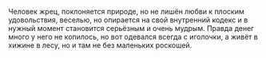 Человек жрец, поклоняется природе, но не лишён любви к плоским удовольствия, веселью, но опирается на свой внутренний кодекс и в нужный момент становится серьёзным и очень мудрым. Правда денег много у него не копилось, но вот одевался всегда с иголочки, а живёт в хижине в лесу, но и там не без маленьких роскошей. 